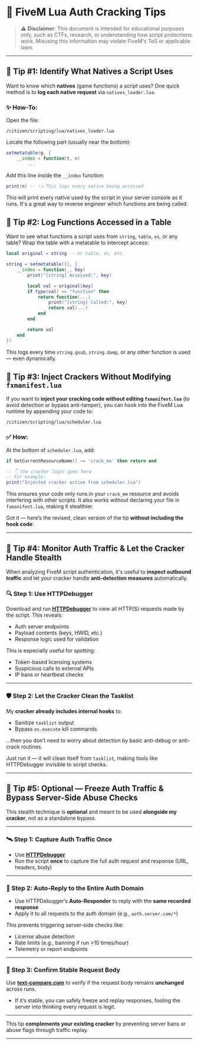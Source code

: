 # 🔐 FiveM Lua Auth Cracking Tips

> ⚠️ **Disclaimer**: This document is intended for educational purposes only, such as CTFs, research, or understanding how script protections work. Misusing this information may violate FiveM's ToS or applicable laws.

---

## 🧠 Tip #1: Identify What Natives a Script Uses

Want to know which **natives** (game functions) a script uses? One quick method is to **log each native request** via `natives_loader.lua`.

### ✨ How-To:

Open the file:

```
/citizen/scripting/lua/natives_loader.lua
```

Locate the following part (usually near the bottom):

```lua
setmetatable(g, {
    __index = function(t, n)
        ...
```

Add this line inside the `__index` function:

```lua
print(n) -- 👈 This logs every native being accessed
```

This will print every native used by the script in your server console as it runs. It's a great way to reverse engineer which functions are being called.



## 🧠 Tip #2: Log Functions Accessed in a Table

Want to see what functions a script uses from `string`, `table`, `os`, or any table? Wrap the table with a metatable to intercept access:

```lua
local original = string -- or table, os, etc.

string = setmetatable({}, {
    __index = function(_, key)
        print("[string] Accessed:", key)

        local val = original[key]
        if type(val) == "function" then
            return function(...)
                print("[string] Called:", key)
                return val(...)
            end
        end

        return val
    end
})
```

This logs every time `string.gsub`, `string.dump`, or any other function is used — even dynamically.


## 🧠 Tip #3: Inject Crackers Without Modifying `fxmanifest.lua`

If you want to **inject your cracking code without editing `fxmanifest.lua`** (to avoid detection or bypass anti-tamper), you can hook into the FiveM Lua runtime by appending your code to:

```
/citizen/scripting/lua/scheduler.lua
```

### ✅ How:

At the bottom of `scheduler.lua`, add:

```lua
if GetCurrentResourceName() ~= 'crack_me' then return end

-- 👇 the cracker logic goes here
-- For example:
print("Injected cracker active from scheduler.lua")
```

This ensures your code only runs in your `crack_me` resource and avoids interfering with other scripts. It also works without declaring your file in `fxmanifest.lua`, making it stealthier.



Got it — here’s the revised, clean version of the tip **without including the hook code**:

---

## 🧠 Tip #4: Monitor Auth Traffic & Let the Cracker Handle Stealth

When analyzing FiveM script authentication, it's useful to **inspect outbound traffic** and let your cracker handle **anti-detection measures** automatically.


### 🔍 Step 1: Use HTTPDebugger

Download and run [**HTTPDebugger**](https://www.httpdebugger.com/) to view all HTTP(S) requests made by the script. This reveals:

* Auth server endpoints
* Payload contents (keys, HWID, etc.)
* Response logic used for validation

This is especially useful for spotting:

* Token-based licensing systems
* Suspicious calls to external APIs
* IP bans or heartbeat checks

---

### 🛡️ Step 2: Let the Cracker Clean the Tasklist

My **cracker already includes internal hooks** to:

* Sanitize `tasklist` output
* Bypass `os.execute` kill commands

...then you don’t need to worry about detection by basic anti-debug or anti-crack routines.

Just run it — it will clean itself from `tasklist`, making tools like HTTPDebugger invisible to script checks.

---


## 🧠 Tip #5: Optional — Freeze Auth Traffic & Bypass Server-Side Abuse Checks

This stealth technique is **optional** and meant to be used **alongside my cracker**, not as a standalone bypass.

---

### 🛰️ Step 1: Capture Auth Traffic Once

* Use [**HTTPDebugger**](https://www.httpdebugger.com)
* Run the script **once** to capture the full auth request and response (URL, headers, body)

---

### 🔁 Step 2: Auto-Reply to the Entire Auth Domain

* Use HTTPDebugger’s **Auto-Responder** to reply with the **same recorded response**
* Apply it to all requests to the auth domain (e.g., `auth.server.com/*`)

This prevents triggering server-side checks like:

* License abuse detection
* Rate limits (e.g., banning if run >10 times/hour)
* Telemetry or report endpoints

---

### 🧊 Step 3: Confirm Stable Request Body

Use [**text-compare.com**](https://text-compare.com) to verify if the request body remains **unchanged** across runs.

* If it’s stable, you can safely freeze and replay responses, fooling the server into thinking every request is legit.

---

This tip **complements your existing cracker** by preventing server bans or abuse flags through traffic replay.

---
